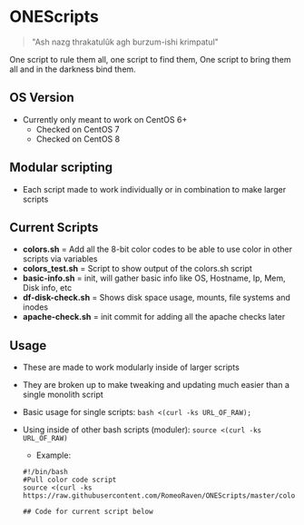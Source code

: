 # ONEScripts

> "Ash nazg thrakatulûk agh burzum-ishi krimpatul"

One script to rule them all, one script to find them, One script to bring them all and in the darkness bind them.

## OS Version

- Currently only meant to work on CentOS 6+
  - Checked on CentOS 7
  - Checked on CentOS 8

## Modular scripting
- Each script made to work individually or in combination to make larger scripts

## Current Scripts
- **colors.sh** = Add all the 8-bit color codes to be able to use color in other scripts via variables
- **colors_test.sh** = Script to show output of the colors.sh script
- **basic-info.sh** = init, will gather basic info like OS, Hostname, Ip, Mem, Disk info, etc
- **df-disk-check.sh** = Shows disk space usage, mounts, file systems and inodes
- **apache-check.sh** = init commit for adding all the apache checks later

## Usage

- These are made to work modularly inside of larger scripts
- They are broken up to make tweaking and updating much easier than a single monolith script
- Basic usage for single scripts: `bash <(curl -ks URL_OF_RAW);`
- Using inside of other bash scripts (moduler): `source <(curl -ks URL_OF_RAW)`
  - Example: 
  
  ```
  #!/bin/bash
  #Pull color code script
  source <(curl -ks https://raw.githubusercontent.com/RomeoRaven/ONEScripts/master/colors.sh);
  
  ## Code for current script below
  ```

